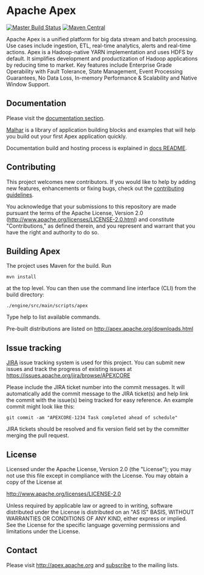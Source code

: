 

Apache Apex
========================
[![Master Build Status](https://travis-ci.org/apache/apex-core.svg?branch=master)](https://travis-ci.org/apache/apex-core/branches)
[![Maven Central](https://maven-badges.herokuapp.com/maven-central/org.apache.apex/apex/badge.svg)](http://search.maven.org/#search%7Cga%7C1%7Cg%3A%22org.apache.apex%22%20AND%20a%3A%22apex%22)

Apache Apex is a unified platform for big data stream and batch processing. Use cases include ingestion, ETL, real-time analytics, alerts and real-time actions. Apex is a Hadoop-native YARN implementation and uses HDFS by default. It simplifies development and productization of Hadoop applications by reducing time to market. Key features include Enterprise Grade Operability with Fault Tolerance,  State Management, Event Processing Guarantees, No Data Loss, In-memory Performance & Scalability and Native Window Support.

## Documentation

Please visit the [documentation section](http://apex.apache.org/docs.html). 

[Malhar](https://github.com/apache/apex-malhar) is a library of application building blocks and examples that will help you build out your first Apex application quickly.

Documentation build and hosting process is explained in [docs README](docs/README.md).

## Contributing

This project welcomes new contributors.  If you would like to help by adding new features, enhancements or fixing bugs, check out the [contributing guidelines](http://apex.apache.org/contributing.html).

You acknowledge that your submissions to this repository are made pursuant the terms of the Apache License, Version 2.0 (http://www.apache.org/licenses/LICENSE-2.0.html) and constitute "Contributions," as defined therein, and you represent and warrant that you have the right and authority to do so.
 
## Building Apex

The project uses Maven for the build. Run 
```
mvn install
``` 
at the top level. You can then use the command line interface (CLI) from the build directory:
```
./engine/src/main/scripts/apex
```
Type help to list available commands. 

Pre-built distributions are listed on http://apex.apache.org/downloads.html

## Issue tracking

[JIRA](https://issues.apache.org/jira/browse/APEXCORE) issue tracking system is used for this project.
You can submit new issues and track the progress of existing issues at https://issues.apache.org/jira/browse/APEXCORE

Please include the JIRA ticket number into the commit messages. It will automatically add the commit message to the JIRA ticket(s) and help link the commit with the issue(s) being tracked for easy reference.
An example commit might look like this:

    git commit -am "APEXCORE-1234 Task completed ahead of schedule"

JIRA tickets should be resolved and fix version field set by the committer merging the pull request.

## License

Licensed under the Apache License, Version 2.0 (the "License"); you may not use this file except in compliance with the License. You may obtain a copy of the License at

http://www.apache.org/licenses/LICENSE-2.0

Unless required by applicable law or agreed to in writing, software distributed under the License is distributed on an "AS IS" BASIS, WITHOUT WARRANTIES OR CONDITIONS OF ANY KIND, either express or implied. See the License for the specific language governing permissions and limitations under the License.

## Contact

Please visit http://apex.apache.org and [subscribe](http://apex.apache.org/community.html) to the mailing lists.

